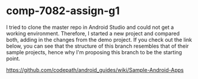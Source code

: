 # comp-7082-assign-g1

I tried to clone the master repo in Android Studio and could not get a working environment. Therefore, I started a new project and compared both, adding in the changes from the demo project. If you check out the link below, you can see that the structure of this branch resembles that of their sample projects, hence why I'm proposing this branch to be the starting point.

https://github.com/codepath/android_guides/wiki/Sample-Android-Apps
